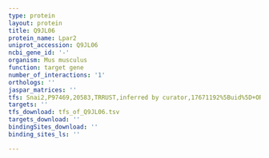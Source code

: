 ```yaml
---
type: protein
layout: protein
title: Q9JL06
protein_name: Lpar2
uniprot_accession: Q9JL06
ncbi_gene_id: '-'
organism: Mus musculus
function: target gene
number_of_interactions: '1'
orthologs: ''
jaspar_matrices: ''
tfs: Snai2,P97469,20583,TRRUST,inferred by curator,17671192%5Buid%5D+OR+29087512%5Buid%5D,Yes
targets: ''
tfs_download: tfs_of_Q9JL06.tsv
targets_download: ''
bindingSites_download: ''
binding_sites_ls: ''

---
```

